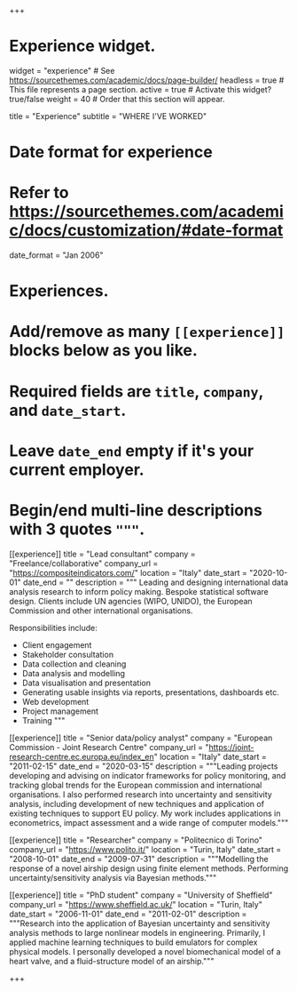 +++
# Experience widget.
widget = "experience"  # See https://sourcethemes.com/academic/docs/page-builder/
headless = true  # This file represents a page section.
active = true  # Activate this widget? true/false
weight = 40  # Order that this section will appear.

title = "Experience"
subtitle = "WHERE I'VE WORKED"

# Date format for experience
#   Refer to https://sourcethemes.com/academic/docs/customization/#date-format
date_format = "Jan 2006"

# Experiences.
#   Add/remove as many `[[experience]]` blocks below as you like.
#   Required fields are `title`, `company`, and `date_start`.
#   Leave `date_end` empty if it's your current employer.
#   Begin/end multi-line descriptions with 3 quotes `"""`.
[[experience]]
  title = "Lead consultant"
  company = "Freelance/collaborative"
  company_url = "https://compositeindicators.com/"
  location = "Italy"
  date_start = "2020-10-01"
  date_end = ""
  description = """
  Leading and designing international data analysis research to inform policy making. Bespoke statistical software design. Clients include UN agencies (WIPO, UNIDO), the European Commission and other international organisations.
  
  Responsibilities include:
  
  * Client engagement
  * Stakeholder consultation
  * Data collection and cleaning
  * Data analysis and modelling
  * Data visualisation and presentation
  * Generating usable insights via reports, presentations, dashboards etc.
  * Web development
  * Project management
  * Training
  """

[[experience]]
  title = "Senior data/policy analyst"
  company = "European Commission - Joint Research Centre"
  company_url = "https://joint-research-centre.ec.europa.eu/index_en"
  location = "Italy"
  date_start = "2011-02-15"
  date_end = "2020-03-15"
  description = """Leading projects developing and advising on indicator frameworks for policy monitoring, and tracking global trends for the European commission and international organisations. I also performed research into uncertainty and sensitivity analysis, including development of new techniques and application of existing techniques to support EU policy. My work includes applications in econometrics, impact assessment and a wide range of computer models."""

[[experience]]
  title = "Researcher"
  company = "Politecnico di Torino"
  company_url = "https://www.polito.it/"
  location = "Turin, Italy"
  date_start = "2008-10-01"
  date_end = "2009-07-31"
  description = """Modelling the response of a novel airship design using finite element methods. Performing uncertainty/sensitivity analysis via Bayesian methods."""
  
[[experience]]
  title = "PhD student"
  company = "University of Sheffield"
  company_url = "https://www.sheffield.ac.uk/"
  location = "Turin, Italy"
  date_start = "2006-11-01"
  date_end = "2011-02-01"
  description = """Research into the application of Bayesian uncertainty and sensitivity analysis methods to large nonlinear models in engineering. Primarily, I applied machine learning techniques to build emulators for complex physical models. I personally developed a novel biomechanical model of a heart valve, and a fluid-structure model of an airship."""
  
+++
